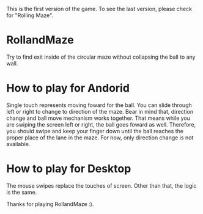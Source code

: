 This is the first version of the game. To see the last version, please check for "Rolling Maze".

# RollandMaze
Try to find exit inside of the circular maze without collapsing the ball to any wall.

# How to play for Andorid
Single touch represents moving foward for the ball. You can slide through left or right
to change to direction of the maze. Bear in mind that, direction change and ball move 
mechanism works together. That means while you are swiping the screen left or right, 
the ball goes foward as well. Therefore, you should swipe and keep your finger down 
until the ball reaches the proper place of the lane in the maze. For now, only 
direction change is not available. 

# How to play for Desktop
The mouse swipes replace the touches of screen. Other than that, the logic is the same. 

Thanks for playing RollandMaze :).
